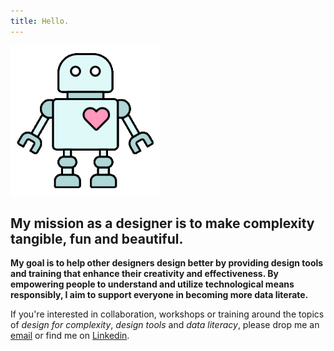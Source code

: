 ```yaml
---
title: Hello.
---
```

<img src="./assets/datarobo.gif" width="240" height="240" />

## My mission as a designer is to make complexity tangible, fun and beautiful. 

**My goal is to help other designers design better by providing design tools and training that enhance their creativity and effectiveness. By empowering people to understand and utilize technological means responsibly, I aim to support everyone in becoming more data literate.**

If you're interested in collaboration, workshops or training around the topics of _design for complexity_, _design tools_ and _data literacy_, please drop me an [email](mailto:ch@dataliterate.de) or find me on [Linkedin](https://www.linkedin.com/in/christophestoll/).